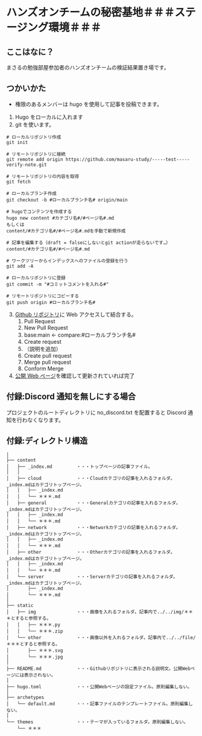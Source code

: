 # ハンズオンチームの秘密基地＃＃＃ステージング環境＃＃＃

## ここはなに？

まさるの勉強部屋参加者のハンズオンチームの検証結果置き場です。

## つかいかた

- 権限のあるメンバーは hugo を使用して記事を投稿できます。

1. Hugo をローカルに入れます
2. git を使います。

```
# ローカルリポジトリ作成
git init

# リモートリポジトリに接続
git remote add origin https://github.com/masaru-study/-----test-----verify-note.git

# リモートリポジトリの内容を取得
git fetch

# ローカルブランチ作成
git checkout -b #ローカルブランチ名# origin/main

# hugoでコンテンツを作成する
hugo new content #カテゴリ名#/#ページ名#.md
もしくは
content/#カテゴリ名#/#ページ名#.mdを手動で新規作成

# 記事を編集する（draft = falseにしないとgit actionが走らないです…）
content/#カテゴリ名#/#ページ名#.md

# ワークツリーからインデックスへのファイルの登録を行う
git add -A

# ローカルリポジトリに登録
git commit -m "#コミットコメントを入れる#"

# リモートリポジトリにコピーする
git push origin #ローカルブランチ名#
```

3. [Github リポジトリ](https://github.com/masaru-study/-----test-----verify-note)に Web アクセスして結合する。
   1. Pull Request
   2. New Pull Request
   3. base:main ← compare:#ローカルブランチ名#
   4. Create request
   5. （説明を追加）
   6. Create pull request
   7. Merge pull request
   8. Conform Merge
4. [公開 Web ページ](https://masaru-study.github.io/-----test-----verify-note/)を確認して更新されていれば完了

## 付録:Discord 通知を無しにする場合

プロジェクトのルートディレクトリに no_discord.txt を配置すると Discord 通知を行わなくなります。

## 付録:ディレクトリ構造

```
│
├── content
│   ├── _index.md         ・・・トップページの記事ファイル。
│   │
│   ├── cloud             ・・・Cloudカテゴリの記事を入れるフォルダ。_index.mdはカテゴリトップページ。
│   │   ├── _index.md
│   │   └── ＊＊＊.md
│   ├── general           ・・・Generalカテゴリの記事を入れるフォルダ。_index.mdはカテゴリトップページ。
│   │   ├── _index.md
│   │   └── ＊＊＊.md
│   ├── network           ・・・Networkカテゴリの記事を入れるフォルダ。_index.mdはカテゴリトップページ。
│   │   ├── _index.md
│   │   └── ＊＊＊.md
│   ├── other             ・・・Otherカテゴリの記事を入れるフォルダ。_index.mdはカテゴリトップページ。
│   │   ├── _index.md
│   │   └── ＊＊＊.md
│   └── server            ・・・Serverカテゴリの記事を入れるフォルダ。_index.mdはカテゴリトップページ。
│       ├── _index.md
│       └── ＊＊＊.md
│
├── static
│   ├── img               ・・・画像を入れるフォルダ。記事内で../../img/＊＊＊とすると参照する。
│   │   ├── ＊＊＊.py
│   │   └── ＊＊＊.zip
│   └── other             ・・・画像以外を入れるフォルダ。記事内で../../file/＊＊＊とすると参照する。
│       ├── ＊＊＊.svg
│       └── ＊＊＊.jpg
│
├── README.md             ・・・Githubリポジトリに表示される説明文。公開Webページには表示されない。
│
├── hugo.toml             ・・・公開Webページの設定ファイル。原則編集しない。
│
├── archetypes
│   └── default.md        ・・・記事ファイルのテンプレートファイル。原則編集しない。
│
└── themes                ・・・テーマが入っているフォルダ。原則編集しない。
    └── ＊＊＊
```
